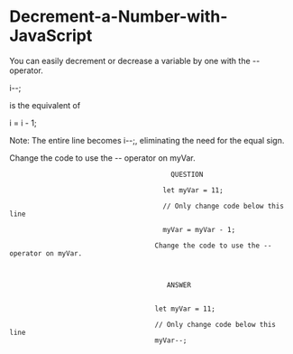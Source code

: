 # Decrement-a-Number-with-JavaScript
You can easily decrement  or decrease a variable by one with the -- operator.


i--;

is the equivalent of

i = i - 1;

Note: The entire line becomes i--;, eliminating the need for the equal sign.

Change the code to use the -- operator on myVar.


                                            QUESTION
                                            
                                          let myVar = 11;

                                          // Only change code below this line
                                          
                                          myVar = myVar - 1;
                                          
                                        Change the code to use the -- operator on myVar.



                                           ANSWER
                                           
                                           
                                        let myVar = 11;

                                        // Only change code below this line
                                        myVar--;
